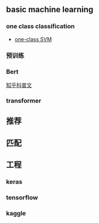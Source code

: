## basic machine learning
### one class classification
- [one-class SVM](https://zhuanlan.zhihu.com/p/32784067)

### 预训练

### Bert
[知乎科普文](https://zhuanlan.zhihu.com/p/49271699)
### transformer


## 推荐

## 匹配

## 工程
### keras

### tensorflow

### kaggle
